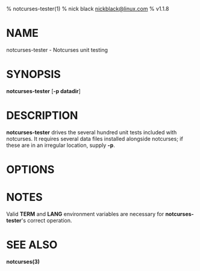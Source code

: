 % notcurses-tester(1)
% nick black <nickblack@linux.com>
% v1.1.8

# NAME

notcurses-tester - Notcurses unit testing

# SYNOPSIS

**notcurses-tester** [**-p datadir**]

# DESCRIPTION

**notcurses-tester** drives the several hundred unit tests included with
notcurses. It requires several data files installed alongside notcurses;
if these are in an irregular location, supply **-p**.

# OPTIONS

# NOTES
Valid **TERM** and **LANG** environment variables are necessary for
**notcurses-tester**'s correct operation.

# SEE ALSO

**notcurses(3)**
